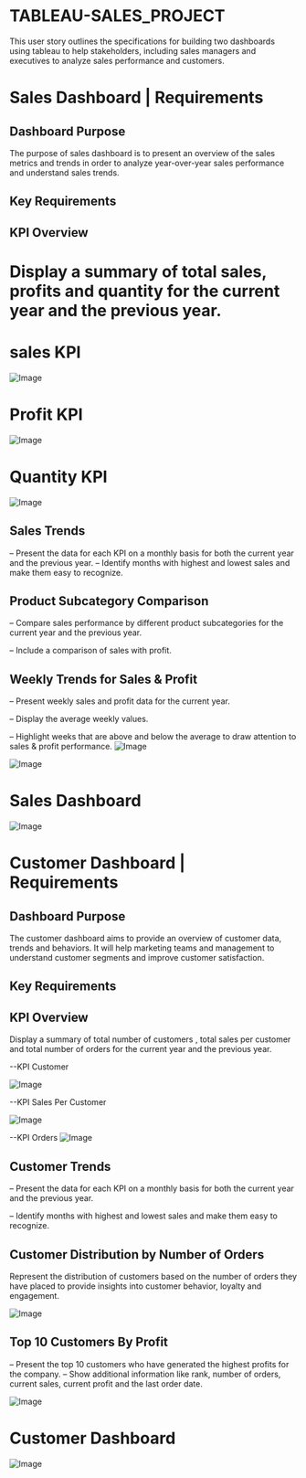 # TABLEAU-SALES_PROJECT
This user story outlines the specifications for building two dashboards using tableau to help stakeholders, including sales managers and executives to analyze sales performance and customers. 

# Sales Dashboard | Requirements

## Dashboard Purpose

The purpose of sales dashboard is to present an overview of the sales metrics and trends in order to analyze year-over-year sales performance and understand sales trends.

## Key Requirements

## KPI Overview

# Display a summary of total sales, profits and quantity for the current year and the previous year.

# sales KPI
![Image](https://github.com/user-attachments/assets/047f6c2d-8da3-4b9e-8944-92ef38d4c630)
# Profit KPI
![Image](https://github.com/user-attachments/assets/846cf727-27f1-4fd0-afef-12e82a92db3c)
# Quantity KPI
![Image](https://github.com/user-attachments/assets/9ec812ad-ecf1-42c1-8829-c0d4c872b740)

## Sales Trends

 – Present the data for each KPI on a monthly basis for both the current year and the previous year.
 – Identify months with highest and lowest sales and make them easy to recognize.

## Product Subcategory Comparison

 – Compare sales performance by different product subcategories for the current year and the previous year.

 – Include a comparison of sales with profit.

## Weekly Trends for Sales & Profit
 – Present weekly sales and profit data for the current year.

 – Display the average weekly values.

 – Highlight weeks that are above and below the average to draw attention to sales & profit performance.
![Image](https://github.com/user-attachments/assets/d4d9a963-1a62-4417-b7cc-a7c85a408a6d)

![Image](https://github.com/user-attachments/assets/d8f4b0f5-3a0f-4bfc-a341-ccbbe2f9857a)


# Sales Dashboard
![Image](https://github.com/user-attachments/assets/5c7e8848-602f-4462-b56c-6c7f89f9d80f)



# Customer Dashboard | Requirements

## Dashboard Purpose

The customer dashboard aims to provide an overview of customer data, trends and behaviors. It will help marketing teams and management to understand customer segments and improve customer satisfaction.

## Key Requirements

## KPI Overview
Display a summary of total number of customers , total sales per customer and total number of orders for the current year and the previous year.

--KPI Customer

![Image](https://github.com/user-attachments/assets/384fa4da-ab50-4a91-b5be-d8889c93b6b4)

--KPI Sales Per Customer

![Image](https://github.com/user-attachments/assets/906658e1-c584-4b92-b85d-e70583acb81a)

--KPI Orders
![Image](https://github.com/user-attachments/assets/d9391a08-022e-4434-bd9e-d008efd3f8a2)

## Customer Trends
 – Present the data for each KPI on a monthly basis for both the current year and the previous year.

 – Identify months with highest and lowest sales and make them easy to recognize.

## Customer Distribution by Number of Orders

Represent the distribution of customers based on the number of orders they have placed to provide insights into customer behavior, loyalty and engagement.

![Image](https://github.com/user-attachments/assets/741b5987-7260-446e-ae76-720252b71029)

## Top 10 Customers By Profit

 – Present the top 10 customers who have generated the highest profits for the company.
 – Show additional information like rank, number of orders, current sales, current profit and the last order date.
 
![Image](https://github.com/user-attachments/assets/60541ea6-b840-49db-9175-797bc658febe)


# Customer Dashboard
![Image](https://github.com/user-attachments/assets/d757fc6e-445d-4af4-91d0-10e25c83a42d)
 
